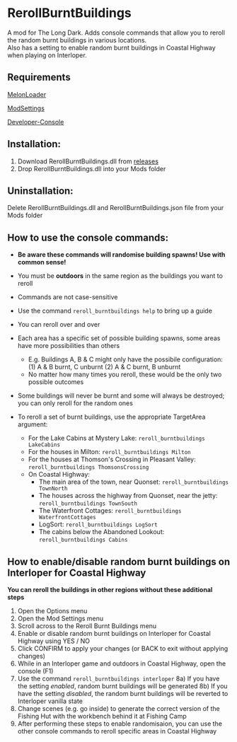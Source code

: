 # RerollBurntBuildings  
A mod for The Long Dark. Adds console commands that allow you to reroll the random burnt buildings in various locations.  
Also has a setting to enable random burnt buildings in Coastal Highway when playing on Interloper.  

## Requirements  
[MelonLoader](https://github.com/HerpDerpinstine/MelonLoader/releases/latest/download/MelonLoader.Installer.exe)  

[ModSettings](https://github.com/zeobviouslyfakeacc/ModSettings/releases)  

[Developer-Console](https://github.com/FINDarkside/TLD-Developer-Console/releases)   


## **Installation:**   
1) Download RerollBurntBuildings.dll from [releases](https://github.com/GruffCassquatch/RerollBurntBuildings/releases/download/1.0/RerollBurntBuildings.dll)  
2) Drop RerollBurntBuildings.dll into your Mods folder  

## **Uninstallation:**  
Delete RerollBurntBuildings.dll and RerollBurntBuildings.json file from your Mods folder  

## **How to use the console commands:**
* **Be aware these commands will randomise building spawns! Use with common sense!**
* You must be **outdoors** in the same region as the buildings you want to reroll
* Commands are not case-sensitive
* Use the command ```reroll_burntbuildings help``` to bring up a guide
* You can reroll over and over
* Each area has a specific set of possible building spawns, some areas have more possibilities than others
  * E.g. Buildings A, B & C might only have the possibile configuration: (1) A & B burnt, C unburnt (2) A & C burnt, B unburnt
  * No matter how many times you reroll, these would be the only two possible outcomes
* Some buildings will never be burnt and some will always be destroyed; you can only reroll for the random ones  

* To reroll a set of burnt buildings, use the appropriate TargetArea argument:
  * For the Lake Cabins at Mystery Lake: ```reroll_burntbuildings LakeCabins```
  * For the houses in Milton: ```reroll_burntbuildings Milton```
  * For the houses at Thomson's Crossing in Pleasant Valley: ```reroll_burntbuildings ThomsonsCrossing```
  * On Coastal Highway:
    * The main area of the town, near Quonset: ```reroll_burntbuildings TownNorth```
    * The houses across the highway from Quonset, near the jetty: ```reroll_burntbuildings TownSouth```
    * The Waterfront Cottages: ```reroll_burntbuildings WaterfrontCottages```
    * LogSort: ```reroll_burntbuildings LogSort```
    * The cabins below the Abandoned Lookout: ```reroll_burntbuildings Cabins```


## **How to enable/disable random burnt buildings on Interloper for Coastal Highway**
**You can reroll the buildings in other regions without these additional steps**
1) Open the Options menu
2) Open the Mod Settings menu
3) Scroll across to the Reroll Burnt Buildings menu
4) Enable or disable random burnt buildings on Interloper for Coastal Highway using YES / NO
5) Click CONFIRM to apply your changes (or BACK to exit without applying changes)
6) While in an Interloper game and outdoors in Coastal Highway, open the console (F1)
7) Use the command ```reroll_burntbuildings interloper```
8a) If you have the setting *enabled*, random burnt buildings will be generated
8b) If you have the setting *disabled*, the random burnt buildings will be reverted to Interloper vanilla state
9) Change scenes (e.g. go inside) to generate the correct version of the Fishing Hut with the workbench behind it at Fishing Camp 
10) After performing these steps to enable randomisaion, you can use the other console commands to reroll specific areas in Coastal Highway

